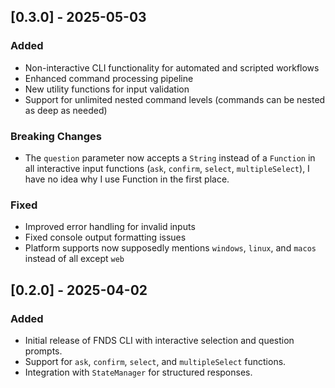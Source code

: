 ## [0.3.0] - 2025-05-03
### Added
- Non-interactive CLI functionality for automated and scripted workflows
- Enhanced command processing pipeline
- New utility functions for input validation
- Support for unlimited nested command levels (commands can be nested as deep as needed)

### Breaking Changes
- The `question` parameter now accepts a `String` instead of a `Function` in all interactive input functions (`ask`, `confirm`, `select`, `multipleSelect`), I have no idea why I use Function in the first place.

### Fixed
- Improved error handling for invalid inputs
- Fixed console output formatting issues
- Platform supports now supposedly mentions `windows`, `linux`, and `macos` instead of all except `web`

## [0.2.0] - 2025-04-02
### Added
- Initial release of FNDS CLI with interactive selection and question prompts.
- Support for `ask`, `confirm`, `select`, and `multipleSelect` functions.
- Integration with `StateManager` for structured responses.
